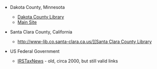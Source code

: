 <div id="wikitext">

-   Dakota County, Minnesota
    -   [Dakota County
        Library](http://www.co.dakota.mn.us/LeisureRecreation/CountyLibraries/default.htm)
    -   [Main Site](http://www.co.dakota.mn.us/default.htm)

    <div class="vspace">

    </div>

-   Santa Clara County, California
    -   [http://www-lib.co.santa-clara.ca.us/][Santa Clara County
        Library](http://www-lib.co.santa-clara.ca.us/][Santa%20Clara%20County%20Library)

    <div class="vspace">

    </div>

-   US Federal Government
    -   <span
        class="wikiword">[IRSTaxNews](http://wiki.tamouse.org?n=Main.IRSTaxNews?action=print)</span> -
        old, circa 2000, but still valid links

<div class="vspace">

</div>

</div>

